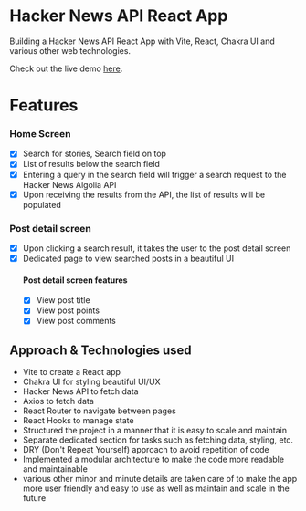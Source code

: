 # Hacker News API React App

Building a Hacker News API React App with Vite, React, Chakra UI and various other web technologies.

Check out the live demo [here](https://hacker-news-api-react-app.vercel.app/).

# Features
### Home Screen
- [x] Search for stories, Search field on top
- [x] List of results below the search field
- [x] Entering a query in the search field will trigger a search request to the Hacker News Algolia API
- [x] Upon receiving the results from the API, the list of results will be populated
### Post detail screen
- [x] Upon clicking a search result, it takes the user to the post detail screen
- [x] Dedicated page to view searched posts in a beautiful UI
  #### Post detail screen features
  - [x] View post title
  - [x] View post points
  - [x] View post comments 

## Approach & Technologies used
-   Vite to create a React app
-   Chakra UI for styling beautiful UI/UX
-   Hacker News API to fetch data
-   Axios to fetch data
-   React Router to navigate between pages
-   React Hooks to manage state
-  Structured the project in a manner that it is easy to scale and maintain
-  Separate dedicated section for tasks such as fetching data, styling, etc.
-  DRY (Don't Repeat Yourself) approach to avoid repetition of code
-  Implemented a modular architecture to make the code more readable and maintainable
-  various other minor and minute details are taken care of to make the app more user friendly and easy to use as well as maintain and scale in the future
  